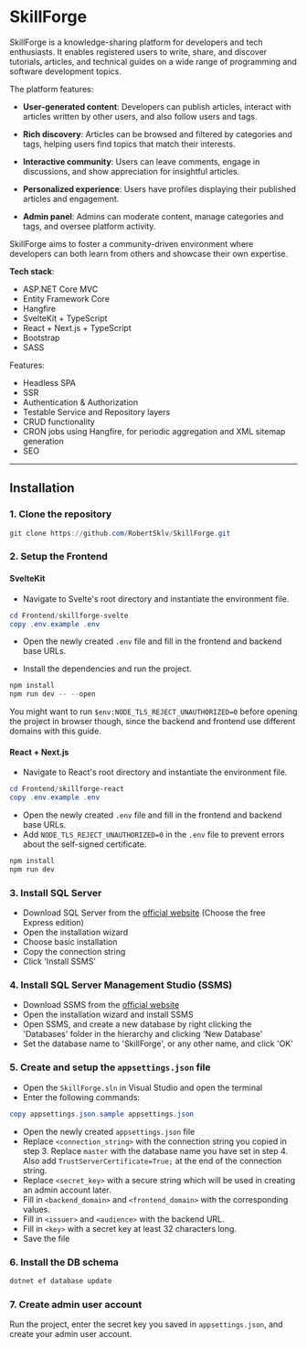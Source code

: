 # SkillForge

SkillForge is a knowledge-sharing platform for developers and tech enthusiasts. It enables registered users to write, share, and discover tutorials, articles, and technical guides on a wide range of programming and software development topics.

The platform features:

- **User-generated content**: Developers can publish articles, interact with articles written by other users, and also follow users and tags.

- **Rich discovery**: Articles can be browsed and filtered by categories and tags, helping users find topics that match their interests.

- **Interactive community**: Users can leave comments, engage in discussions, and show appreciation for insightful articles.

- **Personalized experience**: Users have profiles displaying their published articles and engagement.

- **Admin panel**: Admins can moderate content, manage categories and tags, and oversee platform activity.

SkillForge aims to foster a community-driven environment where developers can both learn from others and showcase their own expertise.

**Tech stack**:
- ASP.NET Core MVC
- Entity Framework Core
- Hangfire
- SvelteKit + TypeScript
- React + Next.js + TypeScript
- Bootstrap
- SASS

Features:
- Headless SPA
- SSR
- Authentication & Authorization
- Testable Service and Repository layers
- CRUD functionality
- CRON jobs using Hangfire, for periodic aggregation and XML sitemap generation
- SEO

---

## Installation

### 1. Clone the repository

```powershell
git clone https://github.com/RobertSklv/SkillForge.git
```

### 2. Setup the Frontend

#### SvelteKit
- Navigate to Svelte's root directory and instantiate the environment file.
```powershell
cd Frontend/skillforge-svelte
copy .env.example .env
```

- Open the newly created `.env` file and fill in the frontend and backend base URLs.

- Install the dependencies and run the project.

```powershell
npm install
npm run dev -- --open
```

You might want to run `$env:NODE_TLS_REJECT_UNAUTHORIZED=0` before opening the project in browser though, since the backend and frontend use different domains with this guide.

#### React + Next.js
- Navigate to React's root directory and instantiate the environment file.
```powershell
cd Frontend/skillforge-react
copy .env.example .env
```

- Open the newly created `.env` file and fill in the frontend and backend base URLs.
- Add `NODE_TLS_REJECT_UNAUTHORIZED=0` in the `.env` file to prevent errors about the self-signed certificate.

```powershell
npm install
npm run dev
```

### 3. Install SQL Server

- Download SQL Server from the [official website](https://www.microsoft.com/en/sql-server/sql-server-downloads) (Choose the free Express edition)
- Open the installation wizard
- Choose basic installation
- Copy the connection string
- Click 'Install SSMS'

### 4. Install SQL Server Management Studio (SSMS)

- Download SSMS from the [official website](https://learn.microsoft.com/en-us/sql/ssms/download-sql-server-management-studio-ssms?view=sql-server-ver16&redirectedfrom=MSDN)
- Open the installation wizard and install SSMS
- Open SSMS, and create a new database by right clicking the 'Databases' folder in the hierarchy and clicking 'New Database'
- Set the database name to 'SkillForge', or any other name, and click 'OK'

### 5. Create and setup the `appsettings.json` file

- Open the `SkillForge.sln` in Visual Studio and open the terminal
- Enter the following commands:
```powershell
copy appsettings.json.sample appsettings.json
```
- Open the newly created `appsettings.json` file
- Replace `<connection_string>` with the connection string you copied in step 3. Replace `master` with the database name you have set in step 4. Also add `TrustServerCertificate=True;` at the end of the connection string.
- Replace `<secret_key>` with a secure string which will be used in creating an admin account later.
- Fill in `<backend_domain>` and `<frontend_domain>` with the corresponding values.
- Fill in `<issuer>` and `<audience>` with the backend URL.
- Fill in `<key>` with a secret key at least 32 characters long.
- Save the file

### 6. Install the DB schema

```powershell
dotnet ef database update
```

### 7. Create admin user account

Run the project, enter the secret key you saved in `appsettings.json`, and create your admin user account.